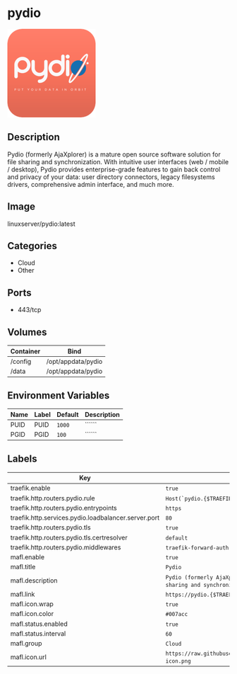 # pydio

![Logo](images/pydio.png)

## Description
Pydio (formerly AjaXplorer) is a mature open source software solution for file sharing and synchronization. With intuitive user interfaces (web / mobile / desktop), Pydio provides enterprise\-grade features to gain back control and privacy of your data: user directory connectors, legacy filesystems drivers, comprehensive admin interface, and much more.

## Image
linuxserver/pydio:latest

## Categories
- Cloud
- Other

## Ports
- 443/tcp

## Volumes
| Container | Bind |
|-----------|------|
| /config | /opt/appdata/pydio |
| /data | /opt/appdata/pydio |

## Environment Variables
| Name | Label | Default | Description |
|------|-------|---------|-------------|
| PUID | PUID | ```1000``` | `````` |
| PGID | PGID | ```100``` | `````` |

## Labels
| Key | Value |
|-----|-------|
| traefik.enable | ```true``` |
| traefik.http.routers.pydio.rule | ```Host(`pydio.{$TRAEFIK_INGRESS_DOMAIN}`)``` |
| traefik.http.routers.pydio.entrypoints | ```https``` |
| traefik.http.services.pydio.loadbalancer.server.port | ```80``` |
| traefik.http.routers.pydio.tls | ```true``` |
| traefik.http.routers.pydio.tls.certresolver | ```default``` |
| traefik.http.routers.pydio.middlewares | ```traefik-forward-auth``` |
| mafl.enable | ```true``` |
| mafl.title | ```Pydio``` |
| mafl.description | ```Pydio (formerly AjaXplorer) is a mature open source software solution for file sharing and synchronization.``` |
| mafl.link | ```https://pydio.{$TRAEFIK_INGRESS_DOMAIN}``` |
| mafl.icon.wrap | ```true``` |
| mafl.icon.color | ```#007acc``` |
| mafl.status.enabled | ```true``` |
| mafl.status.interval | ```60``` |
| mafl.group | ```Cloud``` |
| mafl.icon.url | ```https://raw.githubusercontent.com/Qballjos/portainer_templates/master/Images/pydio-icon.png``` |

